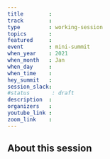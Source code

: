 ```yaml
---
title        :
track        :
type         : working-session
topics       :
featured     :
event        : mini-summit
when_year    : 2021
when_month   : Jan
when_day     :
when_time    :
hey_summit   :
session_slack:
#status       : draft
description  :
organizers   :
youtube_link :
zoom_link    :
---
```


## About this session
